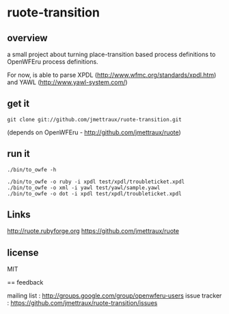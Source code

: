 
# ruote-transition


## overview

a small project about turning place-transition based process definitions to OpenWFEru process definitions.

For now, is able to parse XPDL (http://www.wfmc.org/standards/xpdl.htm) and YAWL (http://www.yawl-system.com/)

## get it

    git clone git://github.com/jmettraux/ruote-transition.git

(depends on OpenWFEru - http://github.com/jmettraux/ruote)


## run it

    ./bin/to_owfe -h

    ./bin/to_owfe -o ruby -i xpdl test/xpdl/troubleticket.xpdl
    ./bin/to_owfe -o xml -i yawl test/yawl/sample.yawl
    ./bin/to_owfe -o dot -i xpdl test/xpdl/troubleticket.xpdl


## Links

http://ruote.rubyforge.org
https://github.com/jmettraux/ruote


## license

MIT


== feedback

mailing list :  http://groups.google.com/group/openwferu-users
issue tracker : https://github.com/jmettraux/ruote-transition/issues

